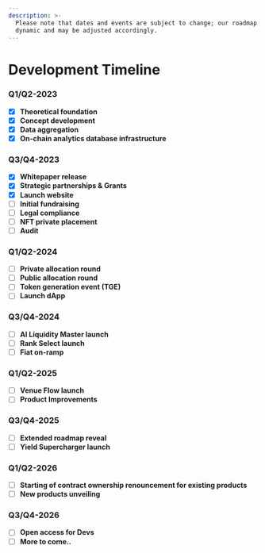 ```yaml
---
description: >-
  Please note that dates and events are subject to change; our roadmap is
  dynamic and may be adjusted accordingly.
---
```


# Development Timeline

### **Q1/Q2-2023**

* [x] **Theoretical foundation**
* [x] **Concept development**
* [x] **Data aggregation**
* [x] **On-chain analytics database infrastructure**

### **Q3/Q4-2023**

* [x] **Whitepaper release**
* [x] **Strategic partnerships & Grants**
* [x] **Launch website**
* [ ] **Initial fundraising**
* [ ] **Legal compliance**
* [ ] **NFT private placement**
* [ ] **Audit**

### **Q1/Q2-2024**

* [ ] **Private allocation round**
* [ ] **Public allocation round**
* [ ] **Token generation event (TGE)**
* [ ] **Launch dApp**

### **Q3/Q4-2024**

* [ ] **AI Liquidity Master launch**
* [ ] **Rank Select launch**
* [ ] **Fiat on-ramp**

### **Q1/Q2-2025**

* [ ] **Venue Flow launch**
* [ ] **Product Improvements**

### **Q3/Q4-2025**

* [ ] **Extended roadmap reveal**
* [ ] **Yield Supercharger launch**

### **Q1/Q2-2026**

* [ ] **Starting of contract ownership renouncement for existing products**
* [ ] **New products unveiling**

### **Q3/Q4-2026**

* [ ] **Open access for Devs**
* [ ] **More to come..**
